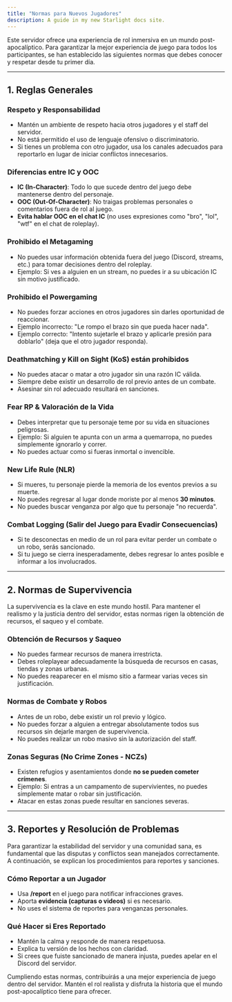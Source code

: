 ```yaml
---
title: "Normas para Nuevos Jugadores"
description: A guide in my new Starlight docs site.
---
```


Este servidor ofrece una experiencia de rol inmersiva en un mundo post-apocalíptico. Para garantizar la mejor experiencia de juego para todos los participantes, se han establecido las siguientes normas que debes conocer y respetar desde tu primer día.

---

## **1. Reglas Generales**

### **Respeto y Responsabilidad**
- Mantén un ambiente de respeto hacia otros jugadores y el staff del servidor.
- No está permitido el uso de lenguaje ofensivo o discriminatorio.
- Si tienes un problema con otro jugador, usa los canales adecuados para reportarlo en lugar de iniciar conflictos innecesarios.

### **Diferencias entre IC y OOC**
- **IC (In-Character)**: Todo lo que sucede dentro del juego debe mantenerse dentro del personaje.
- **OOC (Out-Of-Character)**: No traigas problemas personales o comentarios fuera de rol al juego.
- **Evita hablar OOC en el chat IC** (no uses expresiones como "bro", "lol", "wtf" en el chat de roleplay).

### **Prohibido el Metagaming**
- No puedes usar información obtenida fuera del juego (Discord, streams, etc.) para tomar decisiones dentro del roleplay.
- Ejemplo: Si ves a alguien en un stream, no puedes ir a su ubicación IC sin motivo justificado.

### **Prohibido el Powergaming**
- No puedes forzar acciones en otros jugadores sin darles oportunidad de reaccionar.
- Ejemplo incorrecto: "Le rompo el brazo sin que pueda hacer nada".
- Ejemplo correcto: "Intento sujetarle el brazo y aplicarle presión para doblarlo" (deja que el otro jugador responda).

### **Deathmatching y Kill on Sight (KoS) están prohibidos**
- No puedes atacar o matar a otro jugador sin una razón IC válida.
- Siempre debe existir un desarrollo de rol previo antes de un combate.
- Asesinar sin rol adecuado resultará en sanciones.

### **Fear RP & Valoración de la Vida**
- Debes interpretar que tu personaje teme por su vida en situaciones peligrosas.
- Ejemplo: Si alguien te apunta con un arma a quemarropa, no puedes simplemente ignorarlo y correr.
- No puedes actuar como si fueras inmortal o invencible.

### **New Life Rule (NLR)**
- Si mueres, tu personaje pierde la memoria de los eventos previos a su muerte.
- No puedes regresar al lugar donde moriste por al menos **30 minutos**.
- No puedes buscar venganza por algo que tu personaje "no recuerda".

### **Combat Logging (Salir del Juego para Evadir Consecuencias)**
- Si te desconectas en medio de un rol para evitar perder un combate o un robo, serás sancionado.
- Si tu juego se cierra inesperadamente, debes regresar lo antes posible e informar a los involucrados.

---

## **2. Normas de Supervivencia**

La supervivencia es la clave en este mundo hostil. Para mantener el realismo y la justicia dentro del servidor, estas normas rigen la obtención de recursos, el saqueo y el combate.

### **Obtención de Recursos y Saqueo**
- No puedes farmear recursos de manera irrestricta.
- Debes roleplayear adecuadamente la búsqueda de recursos en casas, tiendas y zonas urbanas.
- No puedes reaparecer en el mismo sitio a farmear varias veces sin justificación.

### **Normas de Combate y Robos**
- Antes de un robo, debe existir un rol previo y lógico.
- No puedes forzar a alguien a entregar absolutamente todos sus recursos sin dejarle margen de supervivencia.
- No puedes realizar un robo masivo sin la autorización del staff.

### **Zonas Seguras (No Crime Zones - NCZs)**
- Existen refugios y asentamientos donde **no se pueden cometer crímenes**.
- Ejemplo: Si entras a un campamento de supervivientes, no puedes simplemente matar o robar sin justificación.
- Atacar en estas zonas puede resultar en sanciones severas.

---

## **3. Reportes y Resolución de Problemas**

Para garantizar la estabilidad del servidor y una comunidad sana, es fundamental que las disputas y conflictos sean manejados correctamente. A continuación, se explican los procedimientos para reportes y sanciones.

### **Cómo Reportar a un Jugador**
- Usa **/report** en el juego para notificar infracciones graves.
- Aporta **evidencia (capturas o videos)** si es necesario.
- No uses el sistema de reportes para venganzas personales.

### **Qué Hacer si Eres Reportado**
- Mantén la calma y responde de manera respetuosa.
- Explica tu versión de los hechos con claridad.
- Si crees que fuiste sancionado de manera injusta, puedes apelar en el Discord del servidor.

Cumpliendo estas normas, contribuirás a una mejor experiencia de juego dentro del servidor. Mantén el rol realista y disfruta la historia que el mundo post-apocalíptico tiene para ofrecer.

